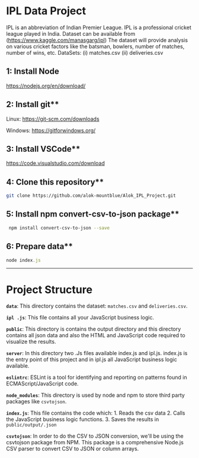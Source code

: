 # IPL Data Project

IPL is an abbreviation of Indian Premier League.
IPL is a professional cricket league played in India.
Dataset can be available from (<https://www.kaggle.com/manasgarg/ipl>)
The dataset will provide analysis on various cricket factors like the batsman, bowlers, number of matches, number of wins, etc.
DataSets:
(i) matches.csv
(ii) deliveries.csv

## 1: Install Node

<https://nodejs.org/en/download/>

## 2: Install git\*\*

Linux: <https://git-scm.com/downloads>

Windows: <https://gitforwindows.org/>

## 3: Install VSCode\*\*

<https://code.visualstudio.com/download>

## 4: Clone this repository\*\*

```sh
git clone https://github.com/alok-mountblue/Alok_IPL_Project.git
```

## 5: Install npm convert-csv-to-json package\*\*

```sh
 npm install convert-csv-to-json --save
```

## 6: Prepare data\*\*

```javascript
node index.js
```

---

# Project Structure

**`data`**: This directory contains the dataset: `matches.csv` and `deliveries.csv`.

**`ipl .js`**: This file contains all your JavaScript business logic.

**`public`**: This directory is contains the output directory and this directory contains all json data and also the HTML and JavaScript code required to visualize the results.

**`server`**: In this directory two .Js files available index.js and ipl.js. index.js is the entry point of this project and in ipl.js all JavaScript business logic available.

**`eslintrc`**: ESLint is a tool for identifying and reporting on patterns found in ECMAScript/JavaScript code.

**`node_modules`**: This directory is used by node and npm to store third party packages like `csvtojson`.

**`index.js`**: This file contains the code which: 1. Reads the csv data 2. Calls the JavaScript business logic functions. 3. Saves the results in `public/output/.json`

**`csvtojson`**: In order to do the CSV to JSON conversion, we'll be using the csvtojson package from NPM. This package is a comprehensive Node.js CSV parser to convert CSV to JSON or column arrays.
